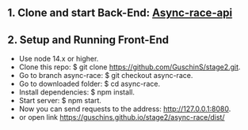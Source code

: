 ## 1. Clone and start Back-End: [Async-race-api](https://github.com/GuschinS/async-race-api.git)
## 2. Setup and Running Front-End
 - Use node 14.x or higher.
 - Clone this repo: $ git clone https://github.com/GuschinS/stage2.git.
 - Go to branch async-race: $ git checkout async-race.
 - Go to downloaded folder: $ cd async-race.
 - Install dependencies: $ npm install.
 - Start server: $ npm start.
 - Now you can send requests to the address: http://127.0.0.1:8080.
 - or open link https://guschins.github.io/stage2/async-race/dist/